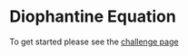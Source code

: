 # Diophantine Equation

To get started please see the [challenge page](https://projecteuler.net/problem=66)
